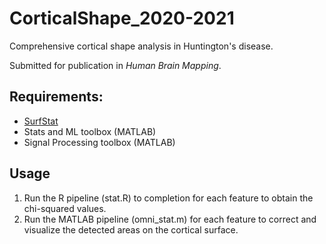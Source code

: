 # CorticalShape_2020-2021

Comprehensive cortical shape analysis in Huntington's disease. 

Submitted for publication in *Human Brain Mapping*. 

## Requirements: 
- [SurfStat](https://mica-mni.github.io/surfstat/)
- Stats and ML toolbox (MATLAB)
- Signal Processing toolbox (MATLAB)

## Usage
1. Run the R pipeline (stat.R) to completion for each feature to obtain the chi-squared values. 
2. Run the MATLAB pipeline (omni_stat.m) for each feature to correct and visualize the detected areas on the cortical surface. 
